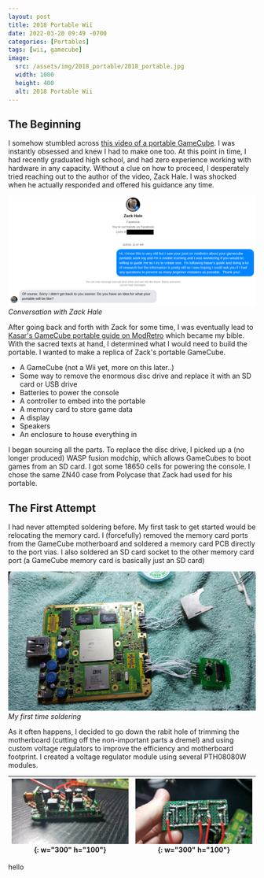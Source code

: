 ```yaml
---
layout: post
title: 2018 Portable Wii
date: 2022-03-20 09:49 -0700
categories: [Portables]
tags: [wii, gamecube]
image:
  src: /assets/img/2018_portable/2018_portable.jpg
  width: 1000
  height: 400
  alt: 2018 Portable Wii
---
```


## The Beginning

I somehow stumbled across [this video of a portable GameCube](https://www.youtube.com/watch?v=wY7dWwoeXrU). I was instantly obsessed and knew I had to make one too. At this point in time, I had recently graduated high school, and had zero experience working with hardware in any capacity. Without a clue on how to proceed, I desperately tried reaching out to the author of the video, Zack Hale. I was shocked when he actually responded and offered his guidance any time.

![Zack Hale](/assets/img/2018_portable/zack.png)
_Conversation with Zack Hale_

After going back and forth with Zack for some time, I was eventually lead to [Kasar's GameCube portable guide on ModRetro](https://web.archive.org/web/20161007004157/http://forums.modretro.com/index.php?threads/kasars-gcp-guide.1654/) which became my bible. With the sacred texts at hand, I determined what I would need to build the portable. I wanted to make a replica of Zack's portable GameCube.

- A GameCube (not a Wii yet, more on this later..)
- Some way to remove the enormous disc drive and replace it with an SD card or USB drive
- Batteries to power the console
- A controller to embed into the portable
- A memory card to store game data
- A display
- Speakers
- An enclosure to house everything in

I began sourcing all the parts. To replace the disc drive, I picked up a (no longer produced) WASP fusion modchip, which allows GameCubes to boot games from an SD card. I got some 18650 cells for powering the console. I chose the same ZN40 case from Polycase that Zack had used for his portable.

## The First Attempt
I had never attempted soldering before. My first task to get started would be relocating the memory card. I (forcefully) removed the memory card ports from the GameCube motherboard and soldered a memory card PCB directly to the port vias. I also soldered an SD card socket to the other memory card port (a GameCube memory card is basically just an SD card)

![First time soldering](/assets/img/2018_portable/gamecube_first_attempt.jpg)
_My first time soldering_

As it often happens, I decided to go down the rabit hole of trimming the motherboard (cutting off the non-important parts a dremel) and using custom voltage regulators to improve the efficiency and motherboard footprint. I created a voltage regulator module using several PTH08080W modules.

| ![Voltage regulalators side profile](/assets/img/2018_portable/voltage_regs_side.jpg){: w="300" h="100"} | ![Voltage regulalators bottom profile](/assets/img/2018_portable/voltage_regs_bottom.jpg){: w="300" h="100"} |
| :------------------------------------------------------------------------------------------------------: | :----------------------------------------------------------------------------------------------------------: |

hello